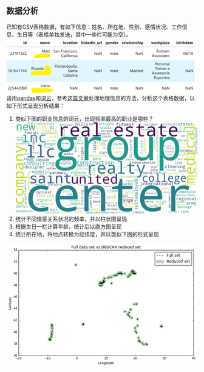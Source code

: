 ## 数据分析

已知有CSV表格数据，有如下信息：姓名、所在地、性别、感情状况、工作信息、生日等（表格单独发送，其中一些栏可能为空）。
![CSV](images/dataframe.png)
请用[pandas](https://pandas.pydata.org)和[词云](https://github.com/amueller/word_cloud)，参考[这篇文章](https://geoffboeing.com/2014/08/clustering-to-reduce-spatial-data-set-size/)处理地理信息的方法，分析这个表格数据，以如下形式呈现分析结果：
1. 类似下图的职业信息的词云，出现频率最高的职业是哪些？
![词云](images/wordcloud.jpg)
2. 统计不同情感关系状况的频率，并以柱状图呈现
3. 根据生日一栏计算年龄，统计后以直方图呈现
4. 统计所在地，将地点转换为经纬度，并以类似下图的形式呈现

![地点](images/location_cluster.png)